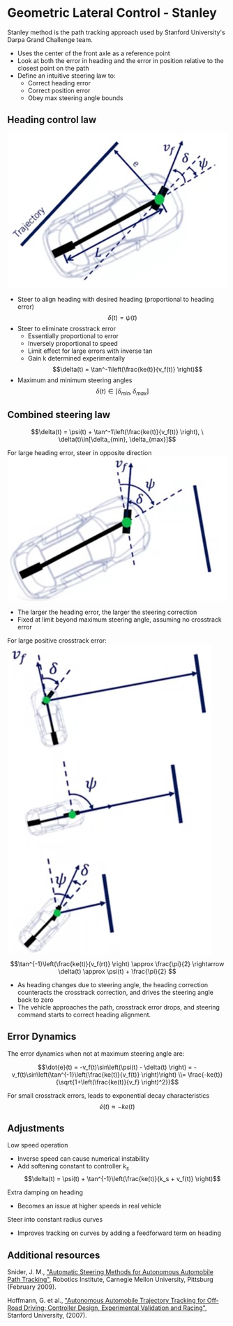 # Geometric Lateral Control - Stanley

Stanley method is the path tracking approach used by Stanford University's Darpa Grand Challenge team.

* Uses the center of the front axle as a reference point
* Look at both the error in heading and the error in position relative to the closest point on the path
* Define an intuitive steering law to:
  * Correct heading error
  * Correct position error
  * Obey max steering angle bounds

## Heading control law

![heading control law](./Heading%20control%20law.jpg)

* Steer to align heading with desired heading (proportional to heading error) $$\delta(t) = \psi(t)$$
* Steer to eliminate crosstrack error
  * Essentially proportional to error
  * Inversely proportional to speed
  * Limit effect for large errors with inverse tan
  * Gain k determined experimentally
  $$\delta(t) = \tan^-1\left(\frac{ke(t)}{v_f(t)} \right)$$
* Maximum and minimum steering angles $$\delta(t) \in [\delta_{min},\delta_{max}]$$

## Combined steering law

$$\delta(t) = \psi(t) + \tan^-1\left(\frac{ke(t)}{v_f(t)} \right), \ \delta(t)\in[\delta_{min}, \delta_{max}]$$

For large heading error, steer in opposite direction
![heading error](./heading%20error.jpg)

* The larger the heading error, the larger the steering correction
* Fixed at limit beyond maximum steering angle, assuming no crosstrack error

For large positive crosstrack error:
![crosstrack error](./crosstrack%20error.jpg)
$$\tan^{-1}\left(\frac{ke(t)}{v_f(rt)} \right) \approx \frac{\pi}{2} \rightarrow \delta(t) \approx \psi(t) + \frac{\pi}{2} $$

* As heading changes due to steering angle, the heading correction counteracts the crosstrack correction, and drives the steering angle back to zero
* The vehicle approaches the path, crosstrack error drops, and steering command starts to correct heading alignment.

## Error Dynamics

The error dynamics when not at maximum steering angle are:

$$\dot{e}(t) = -v_f(t)\sin\left(\psi(t) - \delta(t) \right) = -v_f(t)\sin\left(\tan^{-1}\left(\frac{ke(t)}{v_f(t)} \right)\right) \\= \frac{-ke(t)}{\sqrt{1+\left(\frac{ke(t)}{v_f} \right)^2}}$$

For small crosstrack errors, leads to exponential
decay characteristics
$$\dot{e}(t) \approx -ke(t)$$

## Adjustments

Low speed operation

* Inverse speed can cause numerical instability
* Add softening constant to controller $k_s$
$$\delta(t) = \psi(t) + \tan^{-1}\left(\frac{ke(t)}{k_s + v_f(t)} \right)$$

Extra damping on heading

* Becomes an issue at higher speeds in real vehicle

Steer into constant radius curves

* Improves tracking on curves by adding a feedforward term on
heading

## Additional resources

Snider, J. M., ["Automatic Steering Methods for Autonomous Automobile Path Tracking"](https://www.ri.cmu.edu/pub_files/2009/2/Automatic_Steering_Methods_for_Autonomous_Automobile_Path_Tracking.pdf), Robotics Institute, Carnegie Mellon University, Pittsburg (February 2009).

Hoffmann, G. et al., ["Autonomous Automobile Trajectory Tracking for Off-Road Driving: Controller Design, Experimental Validation and Racing"](http://ai.stanford.edu/~gabeh/papers/hoffmann_stanley_control07.pdf), Stanford University, (2007).
